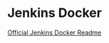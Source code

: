 # Jenkins Docker

[Official Jenkins Docker Readme](https://github.com/jenkinsci/docker/blob/master/README.md)